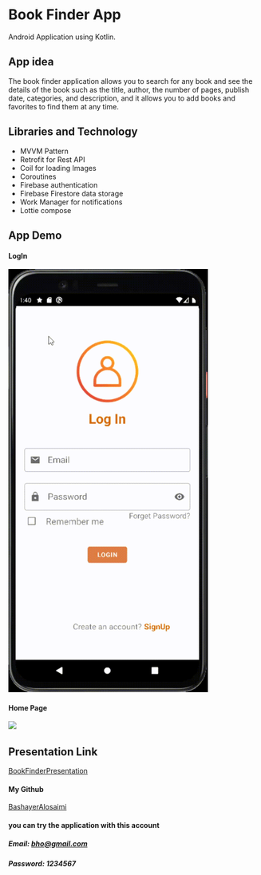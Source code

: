 # Book Finder App

Android Application using Kotlin.

## App idea

The book finder application allows you to search for any book and see the details of the book such as the title, author, the number of pages, publish date, categories, and description, and it allows you to add books and favorites to find them at any time.



## Libraries and Technology
- MVVM Pattern
- Retrofit for Rest API
- Coil for loading Images
- Coroutines 
- Firebase authentication 
- Firebase Firestore data storage  
- Work Manager for notifications
- Lottie compose

## App Demo

#### LogIn 
<img src ="/images/login.gif" width="400">
                                      
#### Home Page                                    
                                      
<img src ="/images/homeVed.gif" width="400">




## Presentation Link
[BookFinderPresentation](https://github.com/BashayerAlosaimi2)

#### My Github
[BashayerAlosaimi](https://github.com/BashayerAlosaimi2)

#### you can try the application with this account
##### Email: bho@gmail.com
##### Password: 1234567
